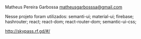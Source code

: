 Matheus Pereira Garbossa matheusgarbosssa@gmail.com

Nesse projeto foram utilizados: semanti-ui; material-ui; firebase; hashrouter; react; react-dom; react-router-dom; semantic-ui-css;

http://skypass.rf.gd/#/

